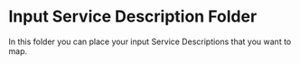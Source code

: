 # Input Service Description Folder

In this folder you can place your input Service Descriptions that you want to map.